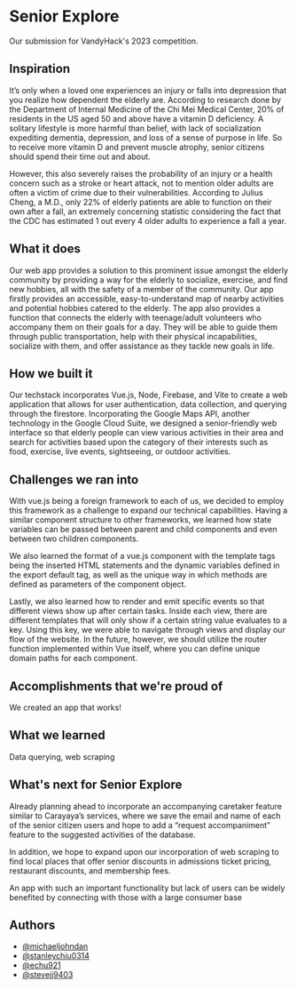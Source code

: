 # Senior Explore

Our submission for VandyHack's 2023 competition.

## Inspiration

It’s only when a loved one experiences an injury or falls into depression that you realize how dependent the elderly are. According to research done by the Department of Internal Medicine of the Chi Mei Medical Center, 20% of residents in the US aged 50 and above have a vitamin D deficiency. A solitary lifestyle is more harmful than belief, with lack of socialization expediting dementia, depression, and loss of a sense of purpose in life. So to receive more vitamin D and prevent muscle atrophy, senior citizens should spend their time out and about.

However, this also severely raises the probability of an injury or a health concern such as a stroke or heart attack, not to mention older adults are often a victim of crime due to their vulnerabilities. 
According to Julius Cheng, a M.D., only 22% of elderly patients are able to function on their own after a fall, an extremely concerning statistic considering the fact that the CDC has estimated 1 out every 4 older adults to experience a fall a year.


## What it does

Our web app provides a solution to this prominent issue amongst the elderly community by providing a way for the elderly to socialize, exercise, and find new hobbies, all with the safety of a member of the community. Our app firstly provides an accessible, easy-to-understand map of nearby activities and potential hobbies catered to the elderly. The app also provides a function that connects the elderly with teenage/adult volunteers who accompany them on their goals for a day. They will be able to guide them through public transportation, help with their physical incapabilities, socialize with them, and offer assistance as they tackle new goals in life. 

## How we built it

Our techstack incorporates Vue.js, Node, Firebase, and Vite to create a web application that allows for user authentication, data collection, and querying through the firestore. Incorporating the Google Maps API, another technology in the Google Cloud Suite, we designed a senior-friendly web interface so that elderly people can view various activities in their area and search for activities based upon the category of their interests such as food, exercise, live events, sightseeing, or outdoor activities. 

## Challenges we ran into

With vue.js being a foreign framework to each of us, we decided to employ this framework as a challenge to expand our technical capabilities. Having a similar component structure to other frameworks, we learned how state variables can be passed between parent and child components and even between two children components.

We also learned the format of a vue.js component with the template tags being the inserted HTML statements and the dynamic variables defined in the export default tag, as well as the unique way in which methods are defined as parameters of the component object.

Lastly, we also learned how to render and emit specific events so that different views show up after certain tasks. Inside each view, there are different templates that will only show if a certain string value evaluates to a key. Using this key, we were able to navigate through views and display our flow of the website. In the future, however, we should utilize the router function implemented within Vue itself, where you can define unique domain paths for each component.

## Accomplishments that we're proud of

We created an app that works!

## What we learned

Data querying, web scraping

## What's next for Senior Explore

Already planning ahead to incorporate an accompanying caretaker feature similar to Carayaya’s services, where we save the email and name of each of the senior citizen users and hope to add a “request accompaniment” feature to the suggested activities of the database.

In addition, we hope to expand upon our incorporation of web scraping to find local places that offer senior discounts in admissions ticket pricing, restaurant discounts, and membership fees.

An app with such an important functionality but lack of users can be widely benefited by connecting with those with a large consumer base



## Authors

* [@michaeljohndan](https://github.com/michaeljohndan)
* [@stanleychiu0314](https://github.com/stanleychiu0314)
* [@echu921](https://github.com/echu921)
* [@stevejj9403](https://github.com/stevejj9403)